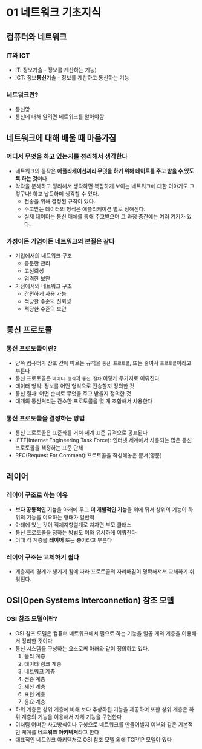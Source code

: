 # 01 네트워크 기초지식
## 컴퓨터와 네트워크
### IT와 ICT
- IT: 정보기술 - 정보를 계산하는 기능)
- ICT: 정보**통신**기술 - 정보를 계산하고 통신하는 기능
### 네트워크란?
- 통신망
- 통신에 대해 알려면 네트워크를 알아야함
## 네트워크에 대해 배울 때 마음가짐
### 어디서 무엇을 하고 있는지를 정리해서 생각한다
- 네트워크의 동작은 **애플리케이션끼리 무엇을 하기 위해 데이트를 주고 받을 수 있도록 하는 것**이다.
- 각각을 분해하고 정리해서 생각하면 복잡하게 보이는 네트워크에 대한 이야기도 그렇구나! 하고 납득하며 생각할 수 있다.
  - 전송을 위해 결정된 규칙이 있다.
  - 주고받는 데이터의 형식은 애플리케이션 별로 정해진다.
  - 실제 데이터는 통신 매체를 통해 주고받으며 그 과정 중간에는 여러 기기가 있다.
### 가정이든 기업이든 네트워크의 본질은 같다
- 기업에서의 네트워크 구조
  - 충분한 관리
  - 고신뢰성
  - 엄격한 보안
- 가정에서의 네트워크 구조
  - 간편하게 사용 가능
  - 적당한 수준의 신뢰성
  - 적당한 수준의 보안
 ## 통신 프로토콜
 ### 통신 프로토콜이란?
 - 양쪽 컴퓨터가 상호 간에 따르는 규칙을 `통신 프로토콜`, 또는 줄여서 `프로토콜`이라고 부른다
 - 통신 프로토콜은 `데이터 형식`과 `통신 절차` 이렇게 두가지로 이뤄진다
 - 데이터 형식: 정보를 어떤 형식으로 전송할지 정의한 것
 - 통신 절차: 어떤 순서로 무엇을 주고 받을지 정의한 것
 - 대개의 통신처리는 간소한 프로토콜을 몇 개 조합해서 사용한다
### 통신 프로토콜을 결정하는 방법
- 통신 프로토콜은 표준화를 거쳐 세계 표준 규격으로 공표된다
- IETF(Internet Engineering Task Force): 인터넷 세계에서 사용되는 많은 통신 프로토콜을 책정하는 표준 단체
- RFC(Request For Comment):프로토콜을 작성해놓은 문서(영문)
## 레이어
### 레이어 구조로 하는 이유
- **보다 공통적인 기능**을 아래에 두고 **더 개별적인 기능**을 위에 둬서 상위의 기능이 하위의 기능을 이요하는 형태가 일반적
- 아래에 있는 것이 객체지향설계로 치자면 부모 클래스
- 통신 프로토콜을 정하는 방법도 이와 유사하게 이뤄진다
- 이때 각 계층을 **레이어** 또는 **층**이라고 부른다
### 레이어 구조는 교체하기 쉽다
- 계층끼리 경계가 생기게 됨에 따라 프로토콜의 자리매김이 명확해져서 교체하기 쉬워진다.
## OSI(Open Systems Interconnetion) 참조 모델
### OSI 참조 모델이란?
- OSI 참조 모델은 컴퓨터 네트워크에서 필요로 하는 기능을 일곱 개의 계층을 이용해서 정리한 것이다
- 통신 시스템을 구성하는 요소로써 아래와 같이 정의하고 있다.
  1. 물리 계층
  2. 데이터 링크 계층
  3. 네트워크 계층
  4. 전송 계층
  5. 세션 계층
  6. 표현 계층
  7. 응요 계층
- 하위 계층은 상위 계층에 비해 보다 추상화된 기능을 제공하며 또한 상위 계층은 하위 계층의 기능을 이용해서 자체 기능을 구현한다
- 이처럼 어떠한 사고방식이나 구성으로 네트워크를 만들어낼지 여부와 같은 기본적인 체계를 **네트워크 아키텍처**라고 한다
- 대표적인 네트워크 아키텍처로 OSI 참조 모델 외에 TCP/IP 모델이 있다
